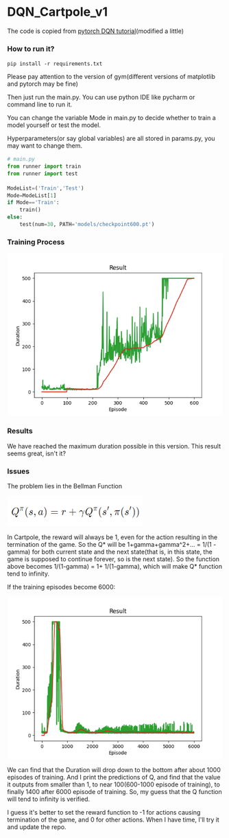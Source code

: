 # DQN_Cartpole_v1

The code is copied from [pytorch DQN tutorial](https://pytorch.org/tutorials/intermediate/reinforcement_q_learning.html)(modified a little)

### How to run it?

```
pip install -r requirements.txt
```

Please pay attention to the version of gym(different versions of matplotlib and pytorch may be fine)

Then just run the main.py. You can use python IDE like pycharm or command line to run it.

You can change the variable Mode in main.py to decide whether to train a model yourself or test the model.

Hyperparameters(or say global variables) are all stored in params.py, you may want to change them.

```python
# main.py
from runner import train
from runner import test

ModeList=('Train','Test')
Mode=ModeList[1]
if Mode=='Train':
    train()
else:
    test(num=30, PATH='models/checkpoint600.pt')
```

### Training Process

![](images/001.png)

### Results

We have reached the maximum duration possible in this version. This result seems great, isn't it?

### Issues

The problem lies in the Bellman Function

![](./images/003.png)

In Cartpole, the reward will always be 1, even for the action resulting in the termination of the game. So the Q* will be 1+gamma+gamma^2+... = 1/(1 - gamma) for both current state and the next state(that is, in this state, the game is supposed to continue forever, so is the next state). So the function above becomes 1/(1-gamma) = 1+ 1/(1-gamma), which will make Q* function tend to infinity.

If the training episodes become 6000:

![](images/002.png)

We can find that the Duration will drop down to the bottom after about 1000 episodes of training. And I print the predictions of Q, and find that the value it outputs from smaller than 1, to near 100(600-1000 episode of training), to finally 1400 after 6000 episode of training. So, my guess that the Q function will tend to infinity is verified.

I guess it's better to set the reward function to -1 for actions causing termination of the game, and 0 for other actions. When I have time, I'll try it and update the repo.
